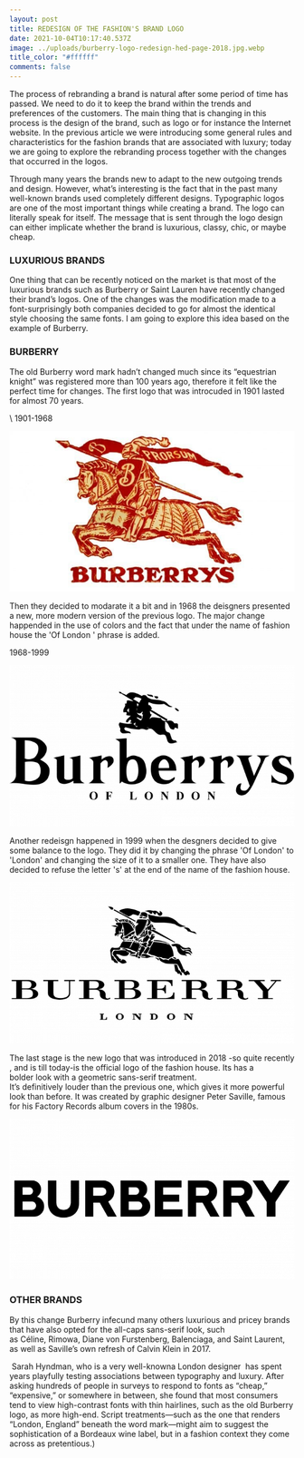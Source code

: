 ```yaml
---
layout: post
title: REDESIGN OF THE FASHION'S BRAND LOGO
date: 2021-10-04T10:17:40.537Z
image: ../uploads/burberry-logo-redesign-hed-page-2018.jpg.webp
title_color: "#ffffff"
comments: false
---
```

The process of rebranding a brand is natural after some period of time has passed. We need to do it to keep the brand within the trends and preferences of the customers. The main thing that is changing in this process is the design of the brand, such as logo or for instance the Internet website. In the previous article we were introducing some general rules and characteristics for the fashion brands that are associated with luxury; today we are going to explore the rebranding process together with the changes that occurred in the logos.

Through many years the brands new to adapt to the new outgoing trends and design. However, what’s interesting is the fact that in the past many well-known brands used completely different designs. Typographic logos are one of the most important things while creating a brand. The logo can literally speak for itself. The message that is sent through the logo design can either implicate whether the brand is luxurious, classy, chic, or maybe cheap. 

### **LUXURIOUS BRANDS**

One thing that can be recently noticed on the market is that most of the luxurious brands such as Burberry or Saint Lauren have recently changed their brand’s logos. One of the changes was the modification made to a font-surprisingly both companies decided to go for almost the identical style choosing the same fonts. I am going to explore this idea based on the example of Burberry. 

### **BURBERRY**

The old Burberry word mark hadn’t changed much since its “equestrian knight” was registered more than 100 years ago, therefore it felt like the perfect time for changes. The first logo that was introcuded in 1901 lasted for almost 70 years.

\    1901-1968

![](../uploads/burberrys-logo-1901-1968-700x394.jpg)

Then they decided to modarate it a bit and in 1968 the deisgners presented a new, more modern version of the previous logo. The major change happended in the use of colors and the fact that under the name of fashion house the 'Of London ' phrase is added.

  1968-1999

![](../uploads/burberrys-logo-1968-1999-700x394.png)

Another redeisgn happened in 1999 when the desgners decided to give some balance to the logo. They did it by changing the phrase 'Of London' to 'London' and changing the size of it to a smaller one. They have also decided to refuse the letter 's' at the end of the name of the fashion house. 

![](../uploads/burberry-logo-1999-2018-700x394.png)

The last stage is the new logo that was introduced in 2018 -so quite recently , and is till today-is the official logo of the fashion house. Its has a bolder look with a geometric sans-serif treatment. It’s definitively louder than the previous one, which gives it more powerful look than before. It was created by graphic designer Peter Saville, famous for his Factory Records album covers in the 1980s.

![](../uploads/burberry-logo-700x394.png)

### **OTHER BRANDS**

By this change Burberry infecund many others luxurious and pricey brands that have also opted for the all-caps sans-serif look, such as Céline, Rimowa, Diane von Furstenberg, Balenciaga, and Saint Laurent, as well as Saville’s own refresh of Calvin Klein in 2017. 

 Sarah Hyndman, who is a very well-knowna London designer  has spent years playfully testing associations between typography and luxury. After asking hundreds of people in surveys to respond to fonts as “cheap,” “expensive,” or somewhere in between, she found that most consumers tend to view high-contrast fonts with thin hairlines, such as the old Burberry logo, as more high-end. Script treatments—such as the one that renders “London, England” beneath the word mark—might aim to suggest the sophistication of a Bordeaux wine label, but in a fashion context they come across as pretentious.)